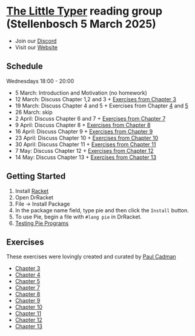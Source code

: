 # [The Little Typer](http://thelittletyper.com/) reading group (Stellenbosch 5 March 2025) 

* Join our [Discord](https://discord.gg/jPfjBAkEtV)
* Visit our [Website](https://funexists.github.io/2025-stellenbosch/)

## Schedule

Wednesdays 18:00 - 20:00

* 5 March: Introduction and Motivation (no homework)
* 12 March: Discuss Chapter 1,2 and 3 + [Exercises from Chapter 3](./Chapter3.md)
* 19 March: Discuss Chapter 4 and 5 + Exercises from Chapter [4](./Chapter4.md) and [5](./Chapter5.md)
* 26 March: skip
* 2 April: Discuss Chapter 6 and 7 + [Exercises from Chapter 7](./Chapter7.md)
* 9 April: Discuss Chapter 8 + [Exercises from Chapter 8](./Chapter8.md)
* 16 April: Discuss Chapter 9 + [Exercises from Chapter 9](./Chapter9.md)
* 23 April: Discuss Chapter 10 + [Exercises from Chapter 10](./Chapter10.md)
* 30 April: Discuss Chapter 11 + [Exercises from Chapter 11](./Chapter11.md)
* 7 May: Discuss Chapter 12 + [Exercises from Chapter 12](./Chapter12.md)
* 14 May: Discuss Chapter 13 + [Exercises from Chapter 13](./Chapter13.md)

## Getting Started

  1. Install [Racket](https://racket-lang.org/)
  2. Open DrRacket
  3. File -> Install Package
  4. In the package name field, type pie and then click the `Install` button.
  5. To use Pie, begin a file with `#lang pie` in DrRacket.
  6. [Testing Pie Programs](https://docs.racket-lang.org/pie/index.html#%28form._%28%28lib._pie%2Fmain..rkt%29._check-same%29%29)

## Exercises

These exercises were lovingly created and curated by [Paul Cadman](https://github.com/paulcadman/)

* [Chapter 3](./Chapter3.md)
* [Chapter 4](./Chapter4.md)
* [Chapter 5](./Chapter5.md)
* [Chapter 7](./Chapter7.md)
* [Chapter 8](./Chapter8.md)
* [Chapter 9](./Chapter9.md)
* [Chapter 10](./Chapter10.md)
* [Chapter 11](./Chapter11.md)
* [Chapter 12](./Chapter12.md)
* [Chapter 13](./Chapter13.md)

